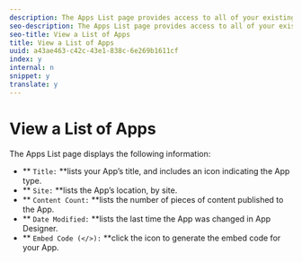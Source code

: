 ```yaml
---
description: The Apps List page provides access to all of your existing Livefyre Apps.
seo-description: The Apps List page provides access to all of your existing Livefyre Apps.
seo-title: View a List of Apps
title: View a List of Apps
uuid: a43ae463-c42c-43e1-838c-6e269b1611cf
index: y
internal: n
snippet: y
translate: y
---
```


# View a List of Apps

The Apps List page displays the following information:

* ** `Title:` **lists your App’s title, and includes an icon indicating the App type.
* ** `Site:` **lists the App’s location, by site.
* ** `Content Count:` **lists the number of pieces of content published to the App.
* ** `Date Modified:` **lists the last time the App was changed in App Designer.
* ** `Embed Code (</>):` **click the icon to generate the embed code for your App.
